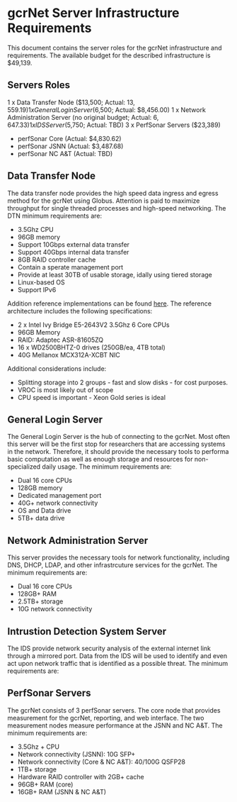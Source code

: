 # gcrNet Server Infrastructure Requirements

This document contains the server roles for the gcrNet infrastructure and requirements. The available budget for the described infrastructure is $49,139.

## Servers Roles

1 x Data Transfer Node ($13,500; Actual: $13,559.19)
1 x General Login Server ($6,500; Actual: $8,456.00)
1 x Network Administration Server (no original budget; Actual: $6,647.33)
1 x IDS Server ($5,750; Actual: TBD)
3 x PerfSonar Servers ($23,389)
- perfSonar Core (Actual: $4,830.62)
- perfSonar JSNN (Actual: $3,487.68)
- perfSonar NC A&T (Actual: TBD)

## Data Transfer Node

The data transfer node provides the high speed data ingress and egress method for the gcrNet using Globus. Attention is paid to maximize throughput for single threaded processes and high-speed networking. The DTN minimum requirements are:

- 3.5Ghz CPU
- 96GB memory
- Support 10Gbps external data transfer
- Support 40Gbps internal data transfer
- 8GB RAID controller cache
- Contain a sperate management port
- Provide at least 30TB of usable storage, idally using tiered storage
- Linux-based OS
- Support IPv6

Addition reference implementations can be found [here](https://fasterdata.es.net/science-dmz/DTN/reference-implementation/). The reference architecture includes the following specifications:

- 2 x Intel Ivy Bridge E5-2643V2 3.5Ghz 6 Core CPUs
- 96GB Memory
- RAID: Adaptec ASR-81605ZQ
- 16 x WD2500BHTZ-0 drives (250GB/ea, 4TB total)
- 40G Mellanox MCX312A-XCBT NIC

Additional considerations include:

- Splitting storage into 2 groups - fast and slow disks - for cost purposes.
- VROC is most likely out of scope
- CPU speed is important - Xeon Gold series is ideal

## General Login Server

The General Login Server is the hub of connecting to the gcrNet. Most often this server will be the first stop for researchers that are accessing systems in the network. Therefore, it should provide the necessary tools to performa basic computation as well as enough storage and resources for non-specialized daily usage. The minimum requirements are:

- Dual 16 core CPUs
- 128GB memory
- Dedicated management port
- 40G+ network connectivity
- OS and Data drive
- 5TB+ data drive

## Network Administration Server 

This server provides the necessary tools for network functionality, including DNS, DHCP, LDAP, and other infrastrcuture services for the gcrNet. The minimum requirements are:

- Dual 16 core CPUs
- 128GB+ RAM
- 2.5TB+ storage
- 10G network connectivity

## Intrustion Detection System Server

The IDS provide network security analysis of the external internet link through a mirrored port. Data from the IDS will be used to identify and even act upon network traffic that is identified as a possible threat. The minimum requirements are:

## PerfSonar Servers

The gcrNet consists of 3 perfSonar servers. The core node that provides  measurement for the gcrNet, reporting, and web interface. The two measurement nodes measure performance at the JSNN and NC A&T. The minimum requirements are:

- 3.5Ghz + CPU
- Network connectivity (JSNN): 10G SFP+
- Network connectivity (Core & NC A&T): 40/100G QSFP28
- 1TB+ storage
- Hardware RAID controller with 2GB+ cache
- 96GB+ RAM (core)
- 16GB+ RAM (JSNN & NC A&T)
